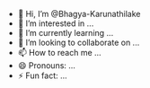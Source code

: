 - 👋 Hi, I’m @Bhagya-Karunathilake
- 👀 I’m interested in ...
- 🌱 I’m currently learning ...
- 💞️ I’m looking to collaborate on ...
- 📫 How to reach me ...
- 😄 Pronouns: ...
- ⚡ Fun fact: ...

<!---
Bhagya-Karunathilake is a ✨ special ✨ repository because its `README.md` (this file) appears on your GitHub profile.
You can click the Preview link to take a look at your changes.
--->
